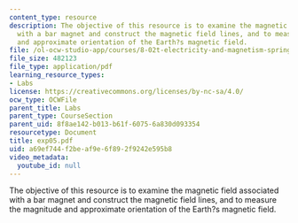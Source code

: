 ```yaml
---
content_type: resource
description: The objective of this resource is to examine the magnetic field associated
  with a bar magnet and construct the magnetic field lines, and to measure the magnitude
  and approximate orientation of the Earth?s magnetic field.
file: /ol-ocw-studio-app/courses/8-02t-electricity-and-magnetism-spring-2005/a69ef744f2beaf9e6f892f9242e595b8_exp05.pdf
file_size: 482123
file_type: application/pdf
learning_resource_types:
- Labs
license: https://creativecommons.org/licenses/by-nc-sa/4.0/
ocw_type: OCWFile
parent_title: Labs
parent_type: CourseSection
parent_uid: 8f8ae142-b013-b61f-6075-6a830d093354
resourcetype: Document
title: exp05.pdf
uid: a69ef744-f2be-af9e-6f89-2f9242e595b8
video_metadata:
  youtube_id: null
---
```

The objective of this resource is to examine the magnetic field associated with a bar magnet and construct the magnetic field lines, and to measure the magnitude and approximate orientation of the Earth?s magnetic field.
